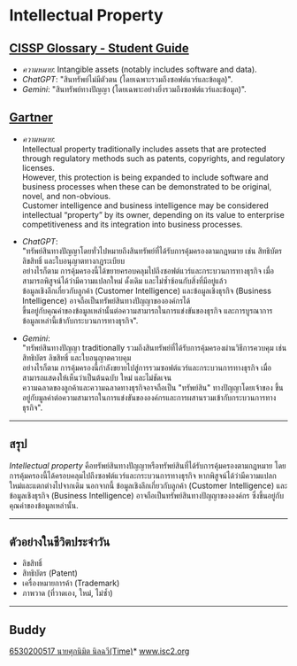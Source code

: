 # Intellectual Property

## [CISSP Glossary - Student Guide](https://www.isc2.org/certifications/cissp/cissp-student-glossary)
- *ความหมาย*: Intangible assets (notably includes software and data).
- *ChatGPT*: "สินทรัพย์ไม่มีตัวตน (โดยเฉพาะรวมถึงซอฟต์แวร์และข้อมูล)".
- *Gemini*: "สินทรัพย์ทางปัญญา (โดยเฉพาะอย่างยิ่งรวมถึงซอฟต์แวร์และข้อมูล)".

## [Gartner](https://www.gartner.com/en/information-technology/glossary/intellectual-property)
- *ความหมาย*:  
  Intellectual property traditionally includes assets that are protected through regulatory methods such as patents, copyrights, and regulatory licenses.  
  However, this protection is being expanded to include software and business processes when these can be demonstrated to be original, novel, and non-obvious.  
  Customer intelligence and business intelligence may be considered intellectual “property” by its owner, depending on its value to enterprise competitiveness and its integration into business processes.
  
- *ChatGPT*:  
  "ทรัพย์สินทางปัญญาโดยทั่วไปหมายถึงสินทรัพย์ที่ได้รับการคุ้มครองตามกฎหมาย เช่น สิทธิบัตร ลิขสิทธิ์ และใบอนุญาตทางกฎระเบียบ  
  อย่างไรก็ตาม การคุ้มครองนี้ได้ขยายครอบคลุมไปถึงซอฟต์แวร์และกระบวนการทางธุรกิจ เมื่อสามารถพิสูจน์ได้ว่ามีความแปลกใหม่ ดั้งเดิม และไม่ซ้ำซ้อนกับสิ่งที่มีอยู่แล้ว  
  ข้อมูลเชิงลึกเกี่ยวกับลูกค้า (Customer Intelligence) และข้อมูลเชิงธุรกิจ (Business Intelligence) อาจถือเป็นทรัพย์สินทางปัญญาขององค์กรได้  
  ขึ้นอยู่กับคุณค่าของข้อมูลเหล่านั้นต่อความสามารถในการแข่งขันของธุรกิจ และการบูรณาการข้อมูลเหล่านี้เข้ากับกระบวนการทางธุรกิจ".
  
- *Gemini*:  
  "ทรัพย์สินทางปัญญา traditionally รวมถึงสินทรัพย์ที่ได้รับการคุ้มครองผ่านวิธีการควบคุม เช่น สิทธิบัตร ลิขสิทธิ์ และใบอนุญาตควบคุม  
  อย่างไรก็ตาม การคุ้มครองนี้กำลังขยายไปสู่การรวมซอฟต์แวร์และกระบวนการทางธุรกิจ เมื่อสามารถแสดงให้เห็นว่าเป็นต้นฉบับ ใหม่ และไม่ชัดเจน  
  ความฉลาดของลูกค้าและความฉลาดทางธุรกิจอาจถือเป็น "ทรัพย์สิน" ทางปัญญาโดยเจ้าของ ขึ้นอยู่กับมูลค่าต่อความสามารถในการแข่งขันขององค์กรและการผสานรวมเข้ากับกระบวนการทางธุรกิจ".

---

## สรุป

*Intellectual property* คือทรัพย์สินทางปัญญาหรือทรัพย์สินที่ได้รับการคุ้มครองตามกฎหมาย โดยการคุ้มครองนี้ได้ครอบคลุมไปถึงซอฟต์แวร์และกระบวนการทางธุรกิจ หากพิสูจน์ได้ว่ามีความแปลกใหม่และแตกต่างไปจากเดิม นอกจากนี้ ข้อมูลเชิงลึกเกี่ยวกับลูกค้า (Customer Intelligence) และข้อมูลเชิงธุรกิจ (Business Intelligence) อาจถือเป็นทรัพย์สินทางปัญญาขององค์กร ซึ่งขึ้นอยู่กับคุณค่าของข้อมูลเหล่านั้น.

---

## ตัวอย่างในชีวิตประจำวัน

- ลิขสิทธิ์  
- สิทธิบัตร (Patent)  
- เครื่องหมายการค้า (Trademark)  
- ภาพวาด (ที่วาดเอง, ใหม่, ไม่ซ้ำ)

---

## Buddy
[6530200517 นายศุภนิมิต นิลฉวี(Time)](https://6530200517.github.io/intellectual-property)*
www.isc2.org 

